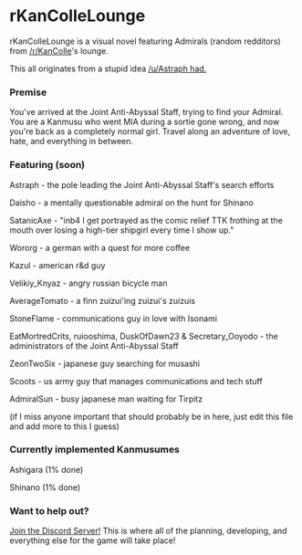 # rKanColleLounge

rKanColleLounge is a visual novel featuring Admirals (random redditors) from [/r/KanColle](https://www.reddit.com/r/kancolle/)'s lounge. 

This all originates from a stupid idea [/u/Astraph had.](https://www.reddit.com/r/kancolle/comments/7e2fu4/the_admirals_lounge/dq9qus1/)


### Premise

You've arrived at the Joint Anti-Abyssal Staff, trying to find your Admiral. You are a Kanmusu who went MIA during a sortie gone wrong, and now you're back as a completely normal girl. Travel along an adventure of love, hate, and everything in between.

### Featuring (soon)

Astraph - the pole leading the Joint Anti-Abyssal Staff's search efforts

Daisho - a mentally questionable admiral on the hunt for Shinano

SatanicAxe - "inb4 I get portrayed as the comic relief TTK frothing at the mouth over losing a high-tier shipgirl every time I show up."

Wororg - a german with a quest for more coffee

Kazul - american r&d guy

Velikiy_Knyaz - angry russian bicycle man

AverageTomato - a finn zuizui'ing zuizui's zuizuis

StoneFlame - communications guy in love with Isonami

EatMortredCrits, ruiooshima, DuskOfDawn23 & Secretary_Ooyodo - the administrators of the Joint Anti-Abyssal Staff 

ZeonTwoSix - japanese guy searching for musashi

Scoots - us army guy that manages communications and tech stuff

AdmiralSun - busy japanese man waiting for Tirpitz 

(if I miss anyone important that should probably be in here, just edit this file and add more to this I guess)

### Currently implemented Kanmusumes

Ashigara (1% done)

Shinano (1% done)

### Want to help out?

[Join the Discord Server!](https://discord.gg/Jduu7EC) This is where all of the planning, developing, and everything else for the game will take place! 
